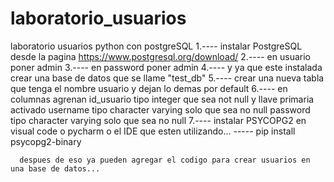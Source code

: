 # laboratorio_usuarios
laboratorio usuarios python con postgreSQL
1.---- instalar PostgreSQL desde la pagina  https://www.postgresql.org/download/
2.---- en usuario poner admin
3.---- en password poner admin
4.---- y ya que este instalada crear una base de datos que se llame "test_db"
5.---- crear una nueva tabla que tenga el nombre usuario y dejan lo demas por default
6.---- en columnas agrenan
       id_usuario tipo integer     que sea not null  y llave primaria activado
       username   tipo character varying  solo que sea no null
       password   tipo character varying  solo que sea no null
7.---- instalar PSYCOPG2 en visual code o pycharm o el IDE que esten utilizando...
      -----     pip install psycopg2-binary

      despues de eso ya pueden agregar el codigo para crear usuarios en una base de datos...
      
